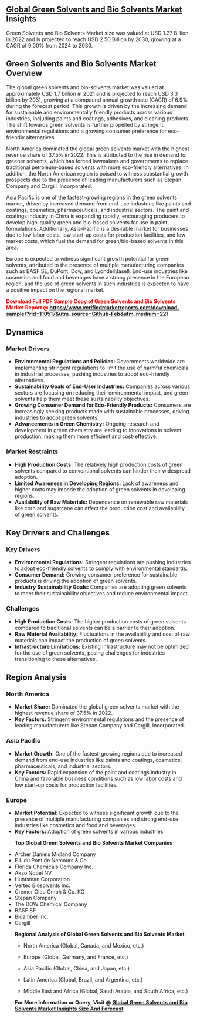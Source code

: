 <h2><a href="https://www.verifiedmarketreports.com/download-sample/?rid=110517&amp;utm_source=Github&amp;utm_medium=221" target="_blank">Global Green Solvents and Bio Solvents Market</a> Insights</h2><p>Green Solvents and Bio Solvents Market size was valued at USD 1.27 Billion in 2022 and is projected to reach USD 2.50 Billion by 2030, growing at a CAGR of 9.00% from 2024 to 2030.</p><p> <h2>Green Solvents and Bio Solvents Market Overview</h2> <p>The global green solvents and bio-solvents market was valued at approximately USD 1.7 billion in 2021 and is projected to reach USD 3.3 billion by 2031, growing at a compound annual growth rate (CAGR) of 6.9% during the forecast period. This growth is driven by the increasing demand for sustainable and environmentally friendly products across various industries, including paints and coatings, adhesives, and cleaning products. The shift towards green solvents is further propelled by stringent environmental regulations and a growing consumer preference for eco-friendly alternatives. </p> <p>North America dominated the global green solvents market with the highest revenue share of 37.5% in 2022. This is attributed to the rise in demand for greener solvents, which has forced lawmakers and governments to replace traditional petroleum-based solvents with more eco-friendly alternatives. In addition, the North American region is poised to witness substantial growth prospects due to the presence of leading manufacturers such as Stepan Company and Cargill, Incorporated. </p> <p>Asia Pacific is one of the fastest-growing regions in the green solvents market, driven by increased demand from end-use industries like paints and coatings, cosmetics, pharmaceuticals, and industrial sectors. The paint and coatings industry in China is expanding rapidly, encouraging producers to develop high-quality green and bio-based solvents for use in paint formulations. Additionally, Asia-Pacific is a desirable market for businesses due to low labor costs, low start-up costs for production facilities, and low market costs, which fuel the demand for green/bio-based solvents in this area. </p> <p>Europe is expected to witness significant growth potential for green solvents, attributed to the presence of multiple manufacturing companies such as BASF SE, DuPont, Dow, and LyondellBasell. End-use industries like cosmetics and food and beverages have a strong presence in the European region, and the use of green solvents in such industries is expected to have a positive impact on the regional market. </p> <p><strong><p><span class=""><span style="color: #ff0000;"><strong>Download Full PDF Sample Copy of Green Solvents and Bio Solvents Market Report</strong> @ </span><a href="https://www.verifiedmarketreports.com/download-sample/?rid=110517&amp;utm_source=Github-Feb&amp;utm_medium=221" target="_blank">https://www.verifiedmarketreports.com/download-sample/?rid=110517&amp;utm_source=Github-Feb&amp;utm_medium=221</a></span></p></strong></p> <h2>Dynamics</h2> <h3>Market Drivers</h3> <ul> <li><strong>Environmental Regulations and Policies:</strong> Governments worldwide are implementing stringent regulations to limit the use of harmful chemicals in industrial processes, pushing industries to adopt eco-friendly alternatives. </li> <li><strong>Sustainability Goals of End-User Industries:</strong> Companies across various sectors are focusing on reducing their environmental impact, and green solvents help them meet these sustainability objectives. </li> <li><strong>Growing Consumer Demand for Eco-Friendly Products:</strong> Consumers are increasingly seeking products made with sustainable processes, driving industries to adopt green solvents. </li> <li><strong>Advancements in Green Chemistry:</strong> Ongoing research and development in green chemistry are leading to innovations in solvent production, making them more efficient and cost-effective. </li> </ul> <h3>Market Restraints</h3> <ul> <li><strong>High Production Costs:</strong> The relatively high production costs of green solvents compared to conventional solvents can hinder their widespread adoption. </li> <li><strong>Limited Awareness in Developing Regions:</strong> Lack of awareness and higher costs may impede the adoption of green solvents in developing regions. </li> <li><strong>Availability of Raw Materials:</strong> Dependence on renewable raw materials like corn and sugarcane can affect the production cost and availability of green solvents. </li> </ul> <h2>Key Drivers and Challenges</h2> <h3>Key Drivers</h3> <ul> <li><strong>Environmental Regulations:</strong> Stringent regulations are pushing industries to adopt eco-friendly solvents to comply with environmental standards. </li> <li><strong>Consumer Demand:</strong> Growing consumer preference for sustainable products is driving the adoption of green solvents. </li> <li><strong>Industry Sustainability Goals:</strong> Companies are adopting green solvents to meet their sustainability objectives and reduce environmental impact. </li> </ul> <h3>Challenges</h3> <ul> <li><strong>High Production Costs:</strong> The higher production costs of green solvents compared to traditional solvents can be a barrier to their adoption. </li> <li><strong>Raw Material Availability:</strong> Fluctuations in the availability and cost of raw materials can impact the production of green solvents. </li> <li><strong>Infrastructure Limitations:</strong> Existing infrastructure may not be optimized for the use of green solvents, posing challenges for industries transitioning to these alternatives. </li> </ul> <h2>Region Analysis</h2> <h3>North America</h3> <ul> <li><strong>Market Share:</strong> Dominated the global green solvents market with the highest revenue share of 37.5% in 2022. </li> <li><strong>Key Factors:</strong> Stringent environmental regulations and the presence of leading manufacturers like Stepan Company and Cargill, Incorporated. </li> </ul> <h3>Asia Pacific</h3> <ul> <li><strong>Market Growth:</strong> One of the fastest-growing regions due to increased demand from end-use industries like paints and coatings, cosmetics, pharmaceuticals, and industrial sectors. </li> <li><strong>Key Factors:</strong> Rapid expansion of the paint and coatings industry in China and favorable business conditions such as low labor costs and low start-up costs for production facilities. </li> </ul> <h3>Europe</h3> <ul> <li><strong>Market Potential:</strong> Expected to witness significant growth due to the presence of multiple manufacturing companies and strong end-use industries like cosmetics and food and beverages. </li> <li><strong>Key Factors:</strong> Adoption of green solvents in various industries</p><p><strong>Top Global Green Solvents and Bio Solvents Market Companies</strong></p><div data-test-id=""><p><li>Archer Daniels Midland Company</li><li> E.I. du Pont de Nemours & Co.</li><li> Florida Chemicals Company Inc.</li><li> Akzo Nobel NV</li><li> Huntsman Corporation</li><li> Vertec Biosolvents Inc.</li><li> Cremer Oleo Gmbh & Co. KG</li><li> Stepan Company</li><li> The DOW Chemical Company</li><li> BASF SE</li><li> Bioamber Inc.</li><li> Cargill</li></p><div><strong>Regional Analysis of&nbsp;Global Green Solvents and Bio Solvents Market</strong></div><ul><li dir="ltr"><p dir="ltr">North America&nbsp;(Global, Canada, and Mexico, etc.)</p></li><li dir="ltr"><p dir="ltr">Europe (Global, Germany, and France, etc.)</p></li><li dir="ltr"><p dir="ltr">Asia Pacific&nbsp;(Global, China, and Japan, etc.)</p></li><li dir="ltr"><p dir="ltr">Latin America&nbsp;(Global, Brazil, and Argentina, etc.)</p></li><li dir="ltr">Middle East and Africa&nbsp;(Global, Saudi Arabia, and South Africa, etc.)</li></ul><p><strong>For More Information or Query, Visit @&nbsp;</strong><strong><a href="https://www.verifiedmarketreports.com/product/global-green-solvents-and-bio-solvents-market-2019-by-manufacturers-regions-type-and-application-forecast-to-2024/?utm_source=Github&amp;utm_medium=221" target="_blank">Global Green Solvents and Bio Solvents Market Insights Size And Forecast</a></strong></p></div>
